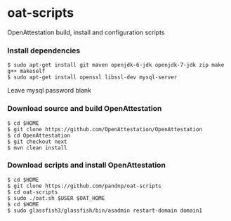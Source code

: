 oat-scripts
===========

OpenAttestation build, install and configuration scripts

### Install dependencies

````
$ sudo apt-get install git maven openjdk-6-jdk openjdk-7-jdk zip make g++ makeself
$ sudo apt-get install openssl libssl-dev mysql-server
````

Leave mysql password blank

### Download source and build OpenAttestation

````
$ cd $HOME
$ git clone https://github.com/OpenAttestation/OpenAttestation
$ cd OpenAttestation
$ git checkout next
$ mvn clean install
````

### Download scripts and install OpenAttestation

````
$ cd $HOME
$ git clone https://github.com/pandnp/oat-scripts
$ cd oat-scripts
$ sudo ./oat.sh $USER $OAT_HOME
$ cd $HOME
$ sudo glassfish3/glassfish/bin/asadmin restart-domain domain1
````
